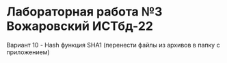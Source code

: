 # Лабораторная работа №3 Вожаровский ИСТбд-22
Вариант 10 - Hash функция SHA1
(перенести файлы из архивов в папку с приложением) 
